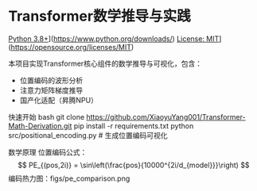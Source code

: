 # Transformer数学推导与实践

[Python 3.8+](https://img.shields.io/badge/python-3.8+-blue.svg)](https://www.python.org/downloads/)
[License: MIT](https://img.shields.io/badge/License-MIT-yellow.svg)](https://opensource.org/licenses/MIT)

本项目实现Transformer核心组件的数学推导与可视化，包含：
- 位置编码的波形分析
- 注意力矩阵梯度推导
- 国产化适配（昇腾NPU）

快速开始
bash
git clone https://github.com/XiaoyuYang001/Transformer-Math-Derivation.git
pip install -r requirements.txt
python src/positional_encoding.py  # 生成位置编码可视化


数学原理
位置编码公式：
$$
PE_{(pos,2i)} = \sin\left(\frac{pos}{10000^{2i/d_{model}}}\right)
$$
编码热力图：figs/pe_comparison.png
